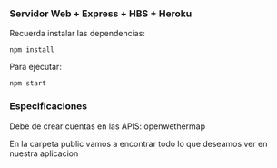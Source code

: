 ### Servidor Web + Express + HBS + Heroku

Recuerda instalar las dependencias:

```
npm install
```

Para ejecutar:

```
npm start
```


### Especificaciones

Debe de crear cuentas en las APIS:
openwethermap

En la carpeta public vamos a encontrar todo lo que deseamos ver en nuestra aplicacion
